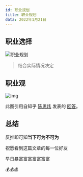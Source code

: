 ```yaml
---
id: 职业规划
title: 职业规划
data: 2022年1月21日
---
```

## 职业选择

![职业规划](https://static.7wate.com/img/2022/01/21/217de37a34568.png)

> 结合实际情况决定

## 职业观

![img](https://static.7wate.com/img/2022/01/21/7c3f6412eb718.jpg)

此图引用自知乎 [陈思炜](https://www.zhihu.com/people/chensiwei36) 发表的 [回答](https://www.zhihu.com/question/21641405/answer/1257229593)。

## 总结

反推即可知**当下可为不可为**

祝愿看到这篇文章的每一位好友

早日暴富富富富富富富

💰💰💰
